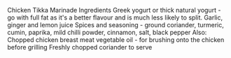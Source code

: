 Chicken Tikka Marinade Ingredients
Greek yogurt or thick natural yogurt - go with full fat as it's a better flavour and is much less likely to split.
Garlic, ginger and lemon juice
Spices and seasoning - ground coriander, turmeric, cumin, paprika, mild chilli powder, cinnamon, salt, black pepper
Also:
Chopped chicken breast meat
vegetable oil - for brushing onto the chicken before grilling
Freshly chopped coriander to serve
